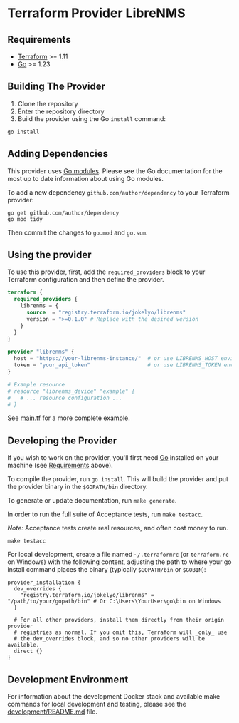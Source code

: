 # Terraform Provider LibreNMS

## Requirements

- [Terraform](https://developer.hashicorp.com/terraform/downloads) >= 1.11
- [Go](https://golang.org/doc/install) >= 1.23

## Building The Provider

1. Clone the repository
1. Enter the repository directory
1. Build the provider using the Go `install` command:

```shell
go install
```

## Adding Dependencies

This provider uses [Go modules](https://github.com/golang/go/wiki/Modules).
Please see the Go documentation for the most up to date information about using Go modules.

To add a new dependency `github.com/author/dependency` to your Terraform provider:

```shell
go get github.com/author/dependency
go mod tidy
```

Then commit the changes to `go.mod` and `go.sum`.

## Using the provider

To use this provider, first, add the `required_providers` block to your Terraform configuration and then define the provider.

```terraform
terraform {
  required_providers {
    librenms = {
      source  = "registry.terraform.io/jokelyo/librenms"
      version = ">=0.1.0" # Replace with the desired version
    }
  }
}

provider "librenms" {
  host = "https://your-librenms-instance/"  # or use LIBRENMS_HOST environment variable
  token = "your_api_token"                  # or use LIBRENMS_TOKEN environment variable
}

# Example resource
# resource "librenms_device" "example" {
#   # ... resource configuration ...
# }
```

See [main.tf](examples/example-plan/main.tf) for a more complete example.

## Developing the Provider

If you wish to work on the provider, you'll first need [Go](http://www.golang.org) installed on your machine (see [Requirements](#requirements) above).

To compile the provider, run `go install`. This will build the provider and put the provider binary in the `$GOPATH/bin` directory.

To generate or update documentation, run `make generate`.

In order to run the full suite of Acceptance tests, run `make testacc`.

*Note:* Acceptance tests create real resources, and often cost money to run.

```shell
make testacc
```

For local development, create a file named `~/.terraformrc` (or `terraform.rc` on Windows) with the following content, 
adjusting the path to where your go install command places the binary (typically `$GOPATH/bin` or `$GOBIN`):
```hcl
provider_installation {
  dev_overrides {
    "registry.terraform.io/jokelyo/librenms" = "/path/to/your/gopath/bin" # Or C:\Users\YourUser\go\bin on Windows
  }

  # For all other providers, install them directly from their origin provider
  # registries as normal. If you omit this, Terraform will _only_ use
  # the dev_overrides block, and so no other providers will be available.
  direct {}
}
```

## Development Environment

For information about the development Docker stack and available make commands for local development and testing, 
please see the [development/README.md](development/README.md) file.
